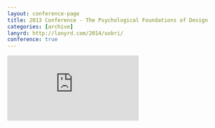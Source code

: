 ```yaml
---
layout: conference-page
title: 2013 Conference - The Psychological Foundations of Design
categories: [archive]
lanyrd: http://lanyrd.com/2014/uxbri/
conference: true
---
```


<div class="embed-container">
	<iframe src="http://2013.uxbrighton.org.uk/" frameborder="0"></iframe>
</div>




